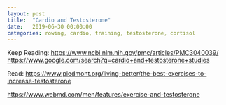 ```yaml
---
layout: post
title:  "Cardio and Testosterone"
date:   2019-06-30 00:00:00
categories: rowing, cardio, training, testosterone, cortisol
---
```



Keep Reading:
https://www.ncbi.nlm.nih.gov/pmc/articles/PMC3040039/
https://www.google.com/search?q=cardio+and+testosterone+studies

Read:
https://www.piedmont.org/living-better/the-best-exercises-to-increase-testosterone

https://www.webmd.com/men/features/exercise-and-testosterone

